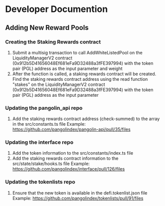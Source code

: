 # Developer Documention

## Adding New Reward Pools

### Creating the Staking Rewards contract
1. Submit a multisig transaction to call AddWhiteListedPool on the LiquidityManagerV2 contract (0x912b5D41656048Ef681eFa9D32488a3fFE397994) with the token pair (PGL) address as the input parameter and weight
2. After the function is called, a staking rewards contract will be created. Find the staking rewards contract address using the read function "stakes" on the LiquidityManagerV2 contract (0x912b5D41656048Ef681eFa9D32488a3fFE397994) with the token pair (PGL) address as the input parameter

### Updating the pangolin_api repo
1. Add the staking rewards contract address (check-summed) to the array in the src/constants.ts file
Example: https://github.com/pangolindex/pangolin-api/pull/35/files

### Updating the interface repo
1. Add the token information to the src/constants/index.ts file
2. Add the staking rewards contract information to the src/state/stake/hooks.ts file
Example: https://github.com/pangolindex/interface/pull/126/files

### Updating the tokenlists repo
1. Ensure that the new token is available in the defi.tokenlist.json file
Example: https://github.com/pangolindex/tokenlists/pull/91/files
